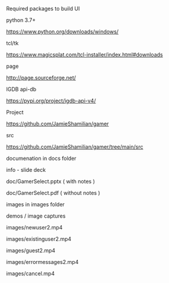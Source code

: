 



Required packages to build UI 

python 3.7+

https://www.python.org/downloads/windows/

tcl/tk

https://www.magicsplat.com/tcl-installer/index.html#downloads

page 

http://page.sourceforge.net/

IGDB api-db

https://pypi.org/project/igdb-api-v4/


Project

https://github.com/JamieShamilian/gamer


src

https://github.com/JamieShamilian/gamer/tree/main/src


documenation in docs folder

info - slide deck

doc/GamerSelect.pptx  ( with notes )

doc/GamerSelect.pdf ( without notes )


images in images folder

demos / image captures

images/newuser2.mp4

images/existinguser2.mp4

images/guest2.mp4

images/errormessages2.mp4

images/cancel.mp4

